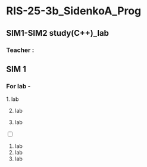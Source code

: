 # RIS-25-3b_SidenkoA_Prog

## SIM1-SIM2 study(C++)_lab

### Teacher : 
<h2> SIM 1 </h2>
<h3>  For lab - </h3> 1. lab

2. lab

3. lab
                      
<from> 
  
  <label>
    
 <input type="checkbox">
 
  1. lab
  2. lab
  3. lab
  
  </label>

</from>

